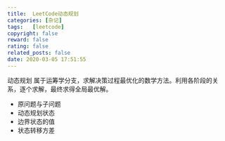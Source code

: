 ```yaml
---
title:  LeetCode动态规划
categories: [杂记]
tags:   [leetcode]
copyright: false
reward: false
rating: false
related_posts: false
date: 2020-03-05 17:51:55
---
```


动态规划 属于运筹学分支，求解决策过程最优化的数学方法。利用各阶段的关系，逐个求解，最终求得全局最优解。
- 原问题与子问题
- 动态规划状态
- 边界状态的值
- 状态转移方差